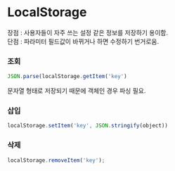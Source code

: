 # LocalStorage
장점 : 사용자들이 자주 쓰는 설정 같은 정보를 저장하기 용이함.  
단점 : 파라미터 필드값이 바뀌거나 하면 수정하기 번거로움.

### 조회
```js
JSON.parse(localStorage.getItem('key')
```
문자열 형태로 저장되기 때문에 객체인 경우 파싱 필요.

### 삽입
```js
localStorage.setItem('key', JSON.stringify(object))
```

### 삭제
```js
localStorage.removeItem('key');
```